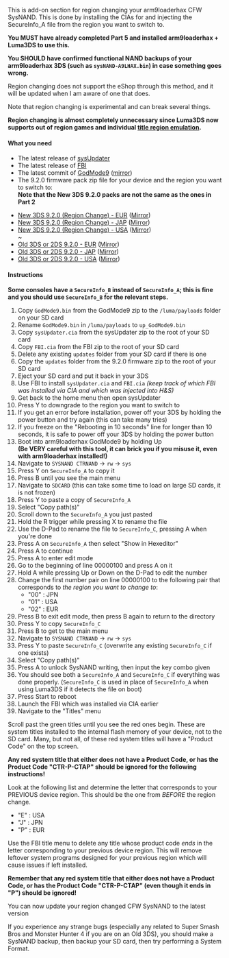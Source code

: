 This is add-on section for region changing your arm9loaderhax CFW SysNAND. This is done by installing the CIAs for and injecting the SecureInfo_A file from the region you want to switch to.

**You MUST have already completed Part 5 and installed arm9loaderhax + Luma3DS to use this.**

**You SHOULD have confirmed functional NAND backups of your arm9loaderhax 3DS (such as `sysNAND-A9LHAX.bin`) in case something goes wrong.**

Region changing does not support the eShop through this method, and it will be updated when I am aware of one that does.

Note that region changing is experimental and can break several things.

**Region changing is almost completely unnecessary since Luma3DS now supports out of region games and individual [title region emulation](https://github.com/AuroraWright/Luma3DS/wiki/Options-and-usage).**

#### What you need

* The latest release of [sysUpdater](https://github.com/profi200/sysUpdater/releases)
* The latest release of [FBI](https://github.com/Steveice10/FBI/releases)
* The latest commit of [GodMode9](https://mega.nz/#!9oUSBRKS!OPabQRkS1az88jH8FIBkrb_N_hd4IWaguCENabot1r4) ([mirror](https://drive.google.com/open?id=0BzPfvjeuhqoDZTJhMVpTeURsVUU))
* The 9.2.0 firmware pack zip file for your device and the region you want to switch to:    
**Note that the New 3DS 9.2.0 packs are not the same as the ones in Part 2**
 +    [New 3DS 9.2.0 (Region Change) - EUR](https://mega.nz/#!Rg8XlZaR!-q7Xe_GHyt2MEWrLzKc3rxY2fE47QMFk-VN_3PE5i4w) ([Mirror](https://drive.google.com/file/d/0BzPfvjeuhqoDSDdEY1d1Zkg3eDg/view?usp=sharing))    
 +    [New 3DS 9.2.0 (Region Change) - JAP](https://mega.nz/#!x0c3CKBA!zJCScD9i_pVyu3s35N8ap4nLLC6M0GmDyz_VdNunGms) ([Mirror](https://drive.google.com/file/d/0BzPfvjeuhqoDTHlWNmlKaFRBM2s/view?usp=sharing))    
 +    [New 3DS 9.2.0 (Region Change) - USA](https://mega.nz/#!1oc0XASa!kAeUYyKEKFwdnE31c2hNHjvavSkE5HThDNLpMqXHH4o) ([Mirror](https://drive.google.com/file/d/0BzPfvjeuhqoDUURZUmc2d0VSVW8/view?usp=sharing))    
 ~
 +    [Old 3DS or 2DS 9.2.0 - EUR](https://mega.nz/#!xh0wCRYQ!AaxVlej5jG4YPthojiI403alEtYfrkqq4FfdTy10EcU
) ([Mirror](https://drive.google.com/file/d/0BzPfvjeuhqoDT0oxaGxPSmJ5Rlk/view?usp=sharing))    
 +    [Old 3DS or 2DS 9.2.0 - JAP](https://mega.nz/#!dxMUgTDL!sWvpVP4yWL_H66sOMG9VCJh3xMGG0_GgaX22gTpRE24
) ([Mirror](https://drive.google.com/file/d/0BzPfvjeuhqoDNnNrXzh4UlFPNzQ/view?usp=sharing))    
 +    [Old 3DS or 2DS 9.2.0 - USA](https://mega.nz/#!VsMTFDIR!-TfpWoCcCNEky-EfWHFDb1Cf6Ob0VJL0oF01J2YD2Cs) ([Mirror](https://drive.google.com/file/d/0BzPfvjeuhqoDRVY4YWVsMjVqTkU/view?usp=sharing))    

#### Instructions

**Some consoles have a `SecureInfo_B` instead of `SecureInfo_A`; this is fine and you should use `SecureInfo_B` for the relevant steps.**
1. Copy `GodMode9.bin` from the GodMode9 zip to the `/luma/payloads` folder on your SD card
1. Rename `GodMode9.bin` in `/luma/payloads` to `up_GodMode9.bin`
1. Copy `sysUpdater.cia` from the sysUpdater zip to the root of your SD card
1. Copy `FBI.cia` from the FBI zip to the root of your SD card
2. Delete any existing `updates` folder from your SD card if there is one
3. Copy the `updates` folder from the 9.2.0 firmware zip to the root of your SD card
4. Eject your SD card and put it back in your 3DS
5. Use FBI to install `sysUpdater.cia` and `FBI.cia` *(keep track of which FBI was installed via CIA and which was injected into H&S)*
6. Get back to the home menu then open sysUpdater
7. Press Y to downgrade to the region you want to switch to
11. If you get an error before installation, power off your 3DS by holding the power button and try again (this can take many tries)
13. If you freeze on the "Rebooting in 10 seconds" line for longer than 10 seconds, it is safe to power off your 3DS by holding the power button
5. Boot into arm9loaderhax GodMode9 by holding Up    
**(Be VERY careful with this tool, it can brick you if you misuse it, even with arm9loaderhax installed!)**
14. Navigate to `SYSNAND CTRNAND` -> `rw` -> `sys`
15. Press Y on `SecureInfo_A` to copy it
13. Press B until you see the main menu
11. Navigate to `SDCARD` (this can take some time to load on large SD cards, it is not frozen)
16. Press Y to paste a copy of `SecureInfo_A`
17. Select "Copy path(s)"
18. Scroll down to the `SecureInfo_A` you just pasted
19. Hold the R trigger while pressing X to rename the file
20. Use the D-Pad to rename the file to `SecureInfo_C`, pressing A when you're done
21. Press A on `SecureInfo_A` then select "Show in Hexeditor"
22. Press A to continue
23. Press A to enter edit mode
11. Go to the beginning of line 00000100 and press A on it
12. Hold A while pressing Up or Down on the D-Pad to edit the number
13. Change the first number pair on line 00000100 to the following pair that corresponds to *the region you want to change to*:
    - "00" : JPN
    - "01" : USA
    - "02" : EUR
13. Press B to exit edit mode, then press B again to return to the directory
14. Press Y to copy `SecureInfo_C`
13. Press B to get to the main menu
14. Navigate to `SYSNAND CTRNAND` -> `rw` -> `sys`
15. Press Y to paste `SecureInfo_C` (overwrite any existing `SecureInfo_C` if one exists)
17. Select "Copy path(s)"
18. Press A to unlock SysNAND writing, then input the key combo given
19. You should see both a `SecureInfo_A` and `SecureInfo_C` if everything was done properly. (`SecureInfo_C` is used in place of `SecureInfo_A` when using Luma3DS if it detects the file on boot)
16. Press Start to reboot
11. Launch the FBI which was installed via CIA earlier
12. Navigate to the "Titles" menu

Scroll past the green titles until you see the red ones begin. These are system titles installed to the internal flash memory of your device, not to the SD card. Many, but not all, of these red system titles will have a "Product Code" on the top screen.

**Any red system title that either does not have a Product Code, or has the Product Code "CTR-P-CTAP" should be ignored for the following instructions!**

Look at the following list and determine the letter that corresponds to your PREVIOUS device region. This should be the one from *BEFORE* the region change.

+ "E" : USA
+ "J" : JPN
+ "P" : EUR

Use the FBI title menu to delete any title whose product code *ends* in the letter corresponding to your previous device region. This will remove leftover system programs designed for your previous region which will cause issues if left installed.

**Remember that any red system title that either does not have a Product Code, or has the Product Code "CTR-P-CTAP" (even though it ends in "P") should be ignored!**

You can now update your region changed CFW SysNAND to the latest version

If you experience any strange bugs (especially any related to Super Smash Bros and Monster Hunter 4 if you are on an Old 3DS), you should make a SysNAND backup, then backup your SD card, then try performing a System Format.
